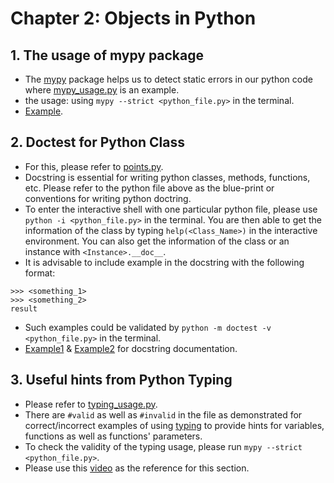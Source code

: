 # Chapter 2: Objects in Python # 

## 1. The usage of mypy package ##

- The [mypy](https://mypy.readthedocs.io/en/stable/getting_started.html) package helps us to detect static errors in our python code where [mypy_usage.py](https://github.com/dukele35/python-oop-practices/blob/main/chap2-objects-in-python/mypy_usage.py) is an example.
- the usage: using `mypy --strict <python_file.py>` in the terminal.
- [Example](http://mypy-lang.org/).

## 2. Doctest for Python Class ##

- For this, please refer to [points.py](https://github.com/dukele35/python-oop-practices/blob/main/chap2-objects-in-python/points.py).
- Docstring is essential for writing python classes, methods, functions, etc. Please refer to the python file above as the blue-print or conventions for writing python doctring. 
- To enter the interactive shell with one particular python file, please use `python -i <python_file.py>` in the terminal. You are then able to get the information of the class by typing `help(<Class_Name>)` in the interactive environment. You can also get the information of the class or an instance with `<Instance>.__doc__`. 
- It is advisable to include example in the docstring with the following format:
```
>>> <something_1>
>>> <something_2>
result 
```
- Such examples could be validated by `python -m doctest -v <python_file.py>` in the terminal.
- [Example1](https://realpython.com/documenting-python-code/) & [Example2](https://www.programiz.com/python-programming/docstrings) for docstring documentation.

## 3. Useful hints from Python Typing ##

- Please refer to [typing_usage.py](https://github.com/dukele35/python-oop-practices/blob/main/chap2-objects-in-python/typing_usage.py).
- There are `#valid` as well as `#invalid` in the file as demonstrated for correct/incorrect examples of using [typing](https://docs.python.org/3/library/typing.html) to provide hints for variables, functions as well as functions' parameters. 
- To check the validity of the typing usage, please run `mypy --strict <python_file.py>`.
- Please use this [video](https://www.youtube.com/watch?v=QORvB-_mbZ0) as the reference for this section.